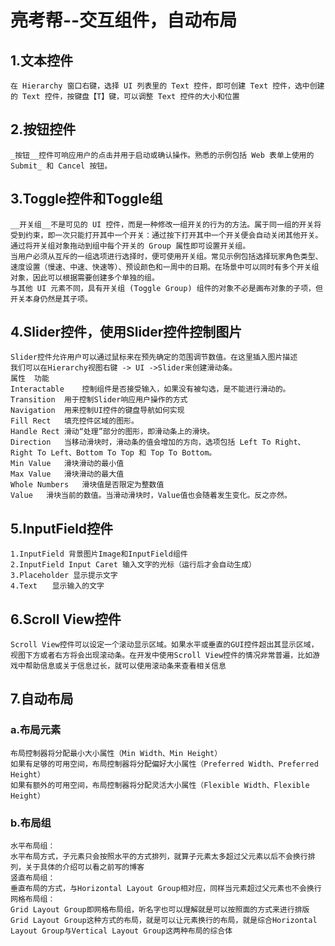 # 亮考帮--交互组件，自动布局
## 1.文本控件
    在 Hierarchy 窗口右键，选择 UI 列表里的 Text 控件，即可创建 Text 控件，选中创建的 Text 控件，按键盘【T】键，可以调整 Text 控件的大小和位置
## 2.按钮控件
    _按钮__控件可响应用户的点击并用于启动或确认操作。熟悉的示例包括 Web 表单上使用的 Submit_ 和 Cancel 按钮。
## 3.Toggle控件和Toggle组
    __开关组__不是可见的 UI 控件，而是一种修改一组开关的行为的方法。属于同一组的开关将受到约束，即一次只能打开其中一个开关：通过按下打开其中一个开关便会自动关闭其他开关。
    通过将开关组对象拖动到组中每个开关的 Group 属性即可设置开关组。
    当用户必须从互斥的一组选项进行选择时，便可使用开关组。常见示例包括选择玩家角色类型、速度设置（慢速、中速、快速等）、预设颜色和一周中的日期。在场景中可以同时有多个开关组对象，因此可以根据需要创建多个单独的组。
    与其他 UI 元素不同，具有开关组 (Toggle Group) 组件的对象不必是画布对象的子项，但开关本身仍然是其子项。
## 4.Slider控件，使用Slider控件控制图片
    Slider控件允许用户可以通过鼠标来在预先确定的范围调节数值。在这里插入图片描述
    我们可以在Hierarchy视图右键 -> UI ->Slider来创建滑动条。
    属性	功能
    Interactable	控制组件是否接受输入，如果没有被勾选，是不能进行滑动的。
    Transition	用于控制Slider响应用户操作的方式
    Navigation	用来控制UI控件的键盘导航如何实现
    Fill Rect	填充控件区域的图形。
    Handle Rect	滑动“处理”部分的图形，即滑动条上的滑块。
    Direction	当移动滑块时，滑动条的值会增加的方向，选项包括 Left To Right、Right To Left、Bottom To Top 和 Top To Bottom。
    Min Value	滑块滑动的最小值
    Max Value	滑块滑动的最大值
    Whole Numbers	滑块值是否限定为整数值
    Value	滑块当前的数值。当滑动滑块时，Value值也会随着发生变化。反之亦然。
## 5.InputField控件
    1.InputField 背景图片Image和InputField组件
    2.InputField Input Caret 输入文字的光标（运行后才会自动生成）
    3.Placeholder 显示提示文字
    4.Text　　显示输入的文字
## 6.Scroll View控件
    Scroll View控件可以设定一个滚动显示区域。如果水平或垂直的GUI控件超出其显示区域，视图下方或者右方将会出现滚动条。在开发中使用Scroll View控件的情况非常普遍，比如游戏中帮助信息或关于信息过长，就可以使用滚动条来查看相关信息
## 7.自动布局
### a.布局元素
    布局控制器将分配最小大小属性（Min Width、Min Height）
    如果有足够的可用空间，布局控制器将分配偏好大小属性（Preferred Width、Preferred Height）
    如果有额外的可用空间，布局控制器将分配灵活大小属性（Flexible Width、Flexible Height）
### b.布局组
    水平布局组：
    水平布局方式，子元素只会按照水平的方式排列，就算子元素太多超过父元素以后不会换行排列，关于具体的介绍可以看之前写的博客
    竖直布局组：
    垂直布局的方式，与Horizontal Layout Group相对应，同样当元素超过父元素也不会换行
    网格布局组：
    Grid Layout Group即网格布局组，听名字也可以理解就是可以按照面的方式来进行排版
    Grid Layout Group这种方式的布局，就是可以让元素换行的布局，就是综合Horizontal Layout Group与Vertical Layout Group这两种布局的综合体
